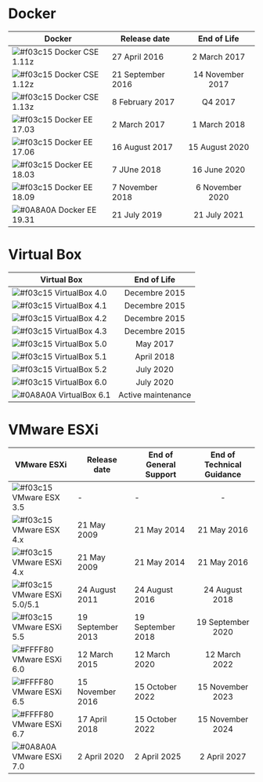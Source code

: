# Docker

| Docker | Release date | End of Life |
| ------ | ------ | :------: |
| ![#f03c15](https://placehold.it/15/f03c15/000000?text=+) Docker CSE 1.11z | 27 April 2016 | 2 March 2017 |
| ![#f03c15](https://placehold.it/15/f03c15/000000?text=+) Docker CSE 1.12z | 21 September 2016 | 14 November 2017 |
| ![#f03c15](https://placehold.it/15/f03c15/000000?text=+) Docker CSE 1.13z | 8 February 2017 | Q4 2017 |
| ![#f03c15](https://placehold.it/15/f03c15/000000?text=+) Docker EE 17.03 | 2 March 2017 | 1 March 2018 |
| ![#f03c15](https://placehold.it/15/f03c15/000000?text=+) Docker EE 17.06 | 16 August 2017 | 15 August 2020 |
| ![#f03c15](https://placehold.it/15/f03c15/000000?text=+) Docker EE 18.03 | 7 JUne 2018 | 16 June 2020 |
| ![#f03c15](https://placehold.it/15/f03c15/000000?text=+) Docker EE 18.09 | 7 November 2018 | 6 November 2020 |
| ![#0A8A0A](https://placehold.it/15/0A8A0A/000000?text=+) Docker EE 19.31 | 21 July 2019 | 21 July 2021 |


# Virtual Box

| Virtual Box | End of Life |
| ------ | :------: |
| ![#f03c15](https://placehold.it/15/f03c15/000000?text=+) VirtualBox 4.0 | Decembre 2015 |
| ![#f03c15](https://placehold.it/15/f03c15/000000?text=+) VirtualBox 4.1 | Decembre 2015 |
| ![#f03c15](https://placehold.it/15/f03c15/000000?text=+) VirtualBox 4.2 | Decembre 2015 |
| ![#f03c15](https://placehold.it/15/f03c15/000000?text=+) VirtualBox 4.3 | Decembre 2015 |
| ![#f03c15](https://placehold.it/15/f03c15/000000?text=+) VirtualBox 5.0 | May 2017 |
| ![#f03c15](https://placehold.it/15/f03c15/000000?text=+) VirtualBox 5.1 | April 2018 |
| ![#f03c15](https://placehold.it/15/f03c15/000000?text=+) VirtualBox 5.2 | July 2020 |
| ![#f03c15](https://placehold.it/15/f03c15/000000?text=+) VirtualBox 6.0 | July 2020 |
| ![#0A8A0A](https://placehold.it/15/0A8A0A/000000?text=+) VirtualBox 6.1 | Active maintenance |


# VMware ESXi

| VMware ESXi | Release date | End of General Support | End of Technical Guidance |
| ------ | ------ | ------ | :------: |
| ![#f03c15](https://placehold.it/15/f03c15/000000?text=+) VMware ESX 3.5 | - | - | - |
| ![#f03c15](https://placehold.it/15/f03c15/000000?text=+) VMware ESX 4.x | 21 May 2009 | 21 May 2014 | 21 May 2016 |
| ![#f03c15](https://placehold.it/15/f03c15/000000?text=+) VMware ESXi 4.x | 21 May 2009 | 21 May 2014 | 21 May 2016 |
| ![#f03c15](https://placehold.it/15/f03c15/000000?text=+) VMware ESXi 5.0/5.1 | 24 August 2011 | 24 August 2016 | 24 August 2018 |
| ![#f03c15](https://placehold.it/15/f03c15/000000?text=+) VMware ESXi 5.5 | 19 September 2013 | 19 September 2018 | 19 September 2020 |
| ![#FFFF80](https://placehold.it/15/FFFF80/000000?text=+) VMware ESXi 6.0 | 12 March 2015 | 12 March 2020 | 12 March 2022 |
| ![#FFFF80](https://placehold.it/15/FFFF80/000000?text=+) VMware ESXi 6.5 | 15 November 2016 | 15 October 2022 | 15 November 2023 |
| ![#FFFF80](https://placehold.it/15/FFFF80/000000?text=+) VMware ESXi 6.7 | 17 April 2018 | 15 October 2022 | 15 November 2024 |
| ![#0A8A0A](https://placehold.it/15/0A8A0A/000000?text=+) VMware ESXi 7.0 | 2 April 2020 | 2 April 2025 | 2 April 2027 |
